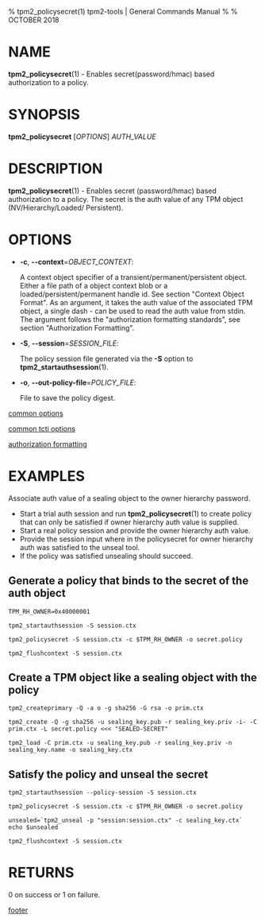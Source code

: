% tpm2_policysecret(1) tpm2-tools | General Commands Manual
%
% OCTOBER 2018

# NAME

**tpm2_policysecret**(1) - Enables secret(password/hmac) based authorization to
a policy.

# SYNOPSIS

**tpm2_policysecret** [*OPTIONS*] _AUTH\_VALUE_

# DESCRIPTION

**tpm2_policysecret**(1) - Enables secret (password/hmac) based authorization to a
 policy. The secret is the auth value of any TPM object (NV/Hierarchy/Loaded/
 Persistent).

# OPTIONS

  * **-c**, **--context**=_OBJECT_CONTEXT_:

    A context object specifier of a transient/permanent/persistent object. Either
    a file path of a object context blob or a loaded/persistent/permanent handle
    id. See section "Context Object Format". As an argument, it takes the auth
    value of the associated TPM object, a single dash - can be used to read the
    auth value from stdin. The argument follows the "authorization formatting
    standards", see section "Authorization Formatting".

  * **-S**, **--session**=_SESSION_FILE_:

    The policy session file generated via the **-S** option to
    **tpm2_startauthsession**(1).

  * **-o**, **--out-policy-file**=_POLICY\_FILE_:

    File to save the policy digest.

[common options](common/options.md)

[common tcti options](common/tcti.md)

[authorization formatting](common/authorizations.md)

# EXAMPLES

Associate auth value of a sealing object to the owner hierarchy password.
* Start a trial auth session and run **tpm2_policysecret**(1) to create policy that
can only be satisfied if owner hierarchy auth value is supplied.
* Start a real policy session and provide the owner hierarchy auth value.
* Provide the session input where in the policysecret for owner hierarchy auth
was satisfied to the unseal tool.
* If the policy was satisfied unsealing should succeed.

## Generate a policy that binds to the secret of the auth object
```
TPM_RH_OWNER=0x40000001

tpm2_startauthsession -S session.ctx

tpm2_policysecret -S session.ctx -c $TPM_RH_OWNER -o secret.policy

tpm2_flushcontext -S session.ctx
```

## Create a TPM object like a sealing object with the policy
```
tpm2_createprimary -Q -a o -g sha256 -G rsa -o prim.ctx

tpm2_create -Q -g sha256 -u sealing_key.pub -r sealing_key.priv -i- -C prim.ctx -L secret.policy <<< "SEALED-SECRET"

tpm2_load -C prim.ctx -u sealing_key.pub -r sealing_key.priv -n sealing_key.name -o sealing_key.ctx
```

## Satisfy the policy and unseal the secret
```
tpm2_startauthsession --policy-session -S session.ctx

tpm2_policysecret -S session.ctx -c $TPM_RH_OWNER -o secret.policy

unsealed=`tpm2_unseal -p "session:session.ctx" -c sealing_key.ctx`
echo $unsealed

tpm2_flushcontext -S session.ctx
```

# RETURNS

0 on success or 1 on failure.

[footer](common/footer.md)
